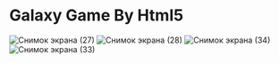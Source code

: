 # Galaxy Game By Html5
![Снимок экрана (27)](https://user-images.githubusercontent.com/81953174/164416050-7731ae32-6c98-464b-bde8-757af88290cb.png)
![Снимок экрана (28)](https://user-images.githubusercontent.com/81953174/164416061-4ce7580e-32ba-4180-8853-f2d77c6f5001.png)
![Снимок экрана (34)](https://user-images.githubusercontent.com/81953174/164416294-aa53b66b-45d0-4f83-8737-b95fbbad1024.png)
![Снимок экрана (33)](https://user-images.githubusercontent.com/81953174/164416310-ef7ee5e0-53b2-4294-922d-9b2ac590d0d7.png)
